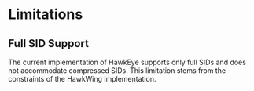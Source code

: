 # Limitations

## Full SID Support
The current implementation of HawkEye supports only full SIDs and does not accommodate compressed SIDs. This limitation stems from the constraints of the HawkWing implementation.
